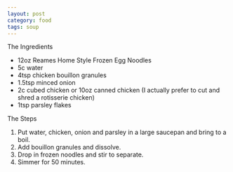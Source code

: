 ```yaml
---
layout: post
category: food
tags: soup
---
```

The Ingredients

* 12oz Reames Home Style Frozen Egg Noodles
* 5c water
* 4tsp chicken bouillon granules
* 1.5tsp minced onion
* 2c cubed chicken or 10oz canned chicken (I actually prefer to cut and shred a rotisserie chicken)
* 1tsp parsley flakes

The Steps

1. Put water, chicken, onion and parsley in a large saucepan and bring to a boil.
2. Add bouillon granules and dissolve.
3. Drop in frozen noodles and stir to separate.
4. Simmer for 50 minutes.
